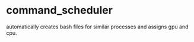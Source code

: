 # command_scheduler
automatically creates bash files for similar processes and assigns gpu and cpu.
